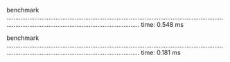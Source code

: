 benchmark ........................................................................................................................................................................................................
time: 0.548 ms

benchmark ........................................................................................................................................................................................................
time: 0.181 ms